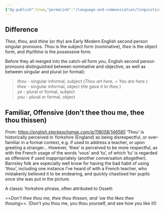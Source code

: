 ```yaml
---
{"dg-publish":true,"permalink":"/language-and-communication/linguistics/thee-and-thou/","tags":["linguistics, writing"],"noteIcon":3}
---
```



## Difference

_Thee_, _thou_, and _thine_ (or _thy_) are Early Modern English second person singular pronouns. _Thou_ is the subject form (nominative), _thee_ is the object form, and _thy/thine_ is the possessive form.

Before they all merged into the catch-all form _you_, English second person pronouns distinguished between nominative and objective, as well as between singular and plural (or formal):

> _thou_ - singular informal, subject (_Thou art here._ = _You are here._)  
> _thee_ - singular informal, object (_He gave it to thee._)  
> _ye_ - plural or formal, subject  
> _you_ - plural or formal, object



## Familiar, Offensive (don't thee thou me, thee thou thissen)

*From: https://english.stackexchange.com/a/118058/146585*
‘Thou’ is historically perceived in Yorkshire (England) as being disrespectful, or over-familiar in a formal context, e.g. if used to address a teacher, or upon greeting a stranger… However, ‘thee’ is perceived to be more respectful, as with the French usage of the words ‘vous’ and ‘tu’, of which ‘tu’ is regarded as offensive if used inappropriately (another conversation altogether). Barnsley folk are especially well know for having the bad habit of using ‘thou’, including one instance I’ve heard of with a French teacher, who mistakenly believed it to be endearing, and quickly chastised her pupils once she was put in the picture.

A classic Yorkshire phrase, often attributed to Ossett:

==_Don't thee thou me, thee thou thissen, and 'ow tha likes thee thouing==._ (Don't you thou me, you thou yourself, and see how you like it!)